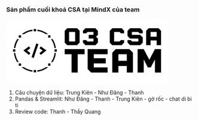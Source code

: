 ### Sản phẩm cuối khoá CSA tại MindX của team
<img src="./logo.png">

1) Câu chuyện dữ liệu: Trung Kiên - Như Đăng - Thanh
2) Pandas & Streamlit: Như Đăng - Thanh - Trung Kiên - gờ rốc - chat di bi ti
3) Review code: Thanh - Thầy Quang


